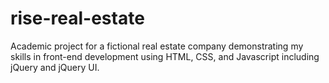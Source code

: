 # rise-real-estate
Academic project for a fictional real estate company demonstrating my skills in front-end development using HTML, CSS, and Javascript including jQuery and jQuery UI.
